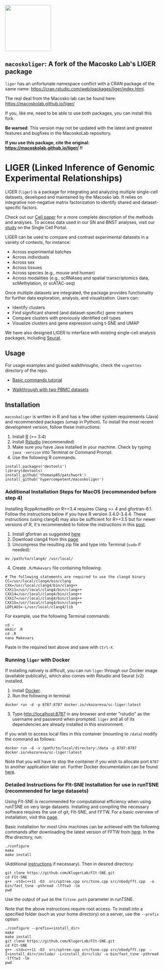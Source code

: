 <img src="docs/img/liger_cropped.png" width="150">

## `macoskoliger`: A fork of the Macosko Lab's LIGER package

`liger` has an unfortunate namespace conflict with a CRAN package of the same name: https://cran.rstudio.com/web/packages/liger/index.html. 

The real deal from the Macosko lab can be found here: https://macoskolab.github.io/liger/

If you, like me, need to be able to use both packages, you can install this fork.

**Be warned**: This version may not be updated with the latest and greatest features and bugfixes in the MacoskoLab repository.

**If you use this package, cite the original: https://macoskolab.github.io/liger/ !!**

# LIGER (Linked Inference of Genomic Experimental Relationships)

LIGER (`liger`) is a package for integrating and analyzing multiple single-cell datasets, developed and maintained by the Macosko lab. It relies on integrative non-negative matrix factorization to identify shared and dataset-specific factors.

Check out our [Cell paper](https://www.cell.com/cell/fulltext/S0092-8674%2819%2930504-5) for a more complete description of the methods and analyses. To access data used in our SN and BNST analyses, visit our [study](https://portals.broadinstitute.org/single_cell/study/SCP466) on the
Single Cell Portal. 

LIGER can be used to compare and contrast experimental datasets in a variety of contexts, for instance:

* Across experimental batches
* Across individuals
* Across sex
* Across tissues
* Across species (e.g., mouse and human)
* Across modalities (e.g., scRNAseq and spatial transcriptomics data, scMethylation, or scATAC-seq)

Once multiple datasets are integrated, the package provides functionality for further data exploration, 
analysis, and visualization. Users can:

* Identify clusters 
* Find significant shared (and dataset-specific) gene markers
* Compare clusters with previously identified cell types
* Visualize clusters and gene expression using t-SNE and UMAP

We have also designed LIGER to interface with existing single-cell analysis packages, including 
[Seurat](https://satijalab.org/seurat/).

## Usage
For usage examples and guided walkthroughs, check the `vignettes` directory of the repo. 

* [Basic commands tutorial](http://htmlpreview.github.io/?https://github.com/MacoskoLab/liger/blob/master/vignettes/liger-vignette.html)

* [Walkthrough with two PBMC datasets](https://github.com/MacoskoLab/liger/blob/master/vignettes/walkthrough_pbmc.pdf)

## Installation

`macoskoliger` is written in R and has a few other system requirements (Java) and recommended packages (umap in Python). To install the most recent development version, follow these instructions:

1. Install [R](https://www.r-project.org/)  (>= 3.4)
2. Install [Rstudio](https://www.rstudio.com/products/rstudio/download/) (recommended)
3. Make sure you have Java installed in your machine. Check by typing `java -version` into Terminal or Command Prompt. 
4. Use the following R commands.
```
install.packages('devtools')
library(devtools)
install_github('thomasp85/patchwork')
install_github('hypercompetent/macoskoliger')
```

### Additional Installation Steps for MacOS (recommended before step 4)
Installing RcppArmadillo on R>=3.4 requires Clang >= 4 and gfortran-6.1. Follow the instructions below if you have R version 3.4.0-3.4.4. These instructions (using clang4) may also be sufficient for R>=3.5 but for newer versions of R, it's recommended to follow the instructions in this [post](https://thecoatlessprofessor.com/programming/r-compiler-tools-for-rcpp-on-macos/). 

1. Install gfortran as suggested [here](https://gcc.gnu.org/wiki/GFortranBinaries)
2. Download clang4 from this [page](http://r.research.att.com/libs/clang-4.0.0-darwin15.6-Release.tar.gz)
3. Uncompress the resulting zip file and type into Terminal (`sudo` if needed): 
```
mv /path/to/clang4/ /usr/local/ 
```
4. Create `.R/Makevars` file containing following:
```
# The following statements are required to use the clang4 binary
CC=/usr/local/clang4/bin/clang
CXX=/usr/local/clang4/bin/clang++
CXX11=/usr/local/clang4/bin/clang++
CXX14=/usr/local/clang4/bin/clang++
CXX17=/usr/local/clang4/bin/clang++
CXX1X=/usr/local/clang4/bin/clang++
LDFLAGS=-L/usr/local/clang4/lib
```
For example, use the following Terminal commands:
```
cd ~
mkdir .R
cd .R 
nano Makevars
``` 
Paste in the required text above and save with `Ctrl-X`.

### Running `liger` with Docker
If installing natively is difficult, you can run `liger` through our Docker image (available
publically), which also comes with Rstudio and Seurat (v2) installed.

1. Install [Docker](https://docs.docker.com/install/). 
2. Run the following in terminal:
```
docker run -d -p 8787:8787 docker.io/vkozareva/sc-liger:latest
```
3. Type [http://localhost:8787](http://localhost:8787) in any browser and enter "rstudio" as the 
username and password when prompted. `liger` and all of its dependencies are already installed in 
this environment.

If you wish to access local files in this container (mounting to `/data`) modify the command as follows:
```
docker run -d -v /path/to/local/directory:/data -p 8787:8787 docker.io/vkozareva/sc-liger:latest
```
Note that you will have to stop the container if you wish to allocate port `8787` to another application
later on. Further Docker documentation can be found [here](https://docs.docker.com/get-started/).

### Detailed Instructions for FIt-SNE Installation for use in runTSNE (recommended for large datasets)
Using FIt-SNE is recommended for computational efficiency when using runTSNE on very large datasets.
Installing and compiling the necessary software requires the use of git, FIt-SNE, and FFTW. For a 
basic overview of installation, visit this [page](https://github.com/KlugerLab/FIt-SNE).

Basic installation for most Unix machines can be achieved with the following commands after downloading 
the latest version of FFTW from [here](http://www.fftw.org/). In the fftw directory, run:
```
./configure
make
make install
```
(Additional [instructions](http://www.fftw.org/fftw3_doc/Installation-and-Customization.html) if 
necessary).
Then in desired directory:
```
git clone https://github.com/KlugerLab/FIt-SNE.git
cd FIt-SNE
g++ -std=c++11 -O3  src/sptree.cpp src/tsne.cpp src/nbodyfft.cpp  -o bin/fast_tsne -pthread -lfftw3 -lm
pwd
```
Use the output of `pwd` as the `fitsne.path` parameter in runTSNE. 

Note that the above instructions require root access. To install into a specified folder (such as your home directory) on a server, use the `--prefix` option:
```
./configure --prefix=<install_dir>
make
make install
git clone https://github.com/KlugerLab/FIt-SNE.git
cd FIt-SNE
g++ -std=c++11 -O3  src/sptree.cpp src/tsne.cpp src/nbodyfft.cpp  -I<install_dir>/include/ -L<install_dir>/lib/ -o bin/fast_tsne -pthread -lfftw3 -lm
pwd
```



